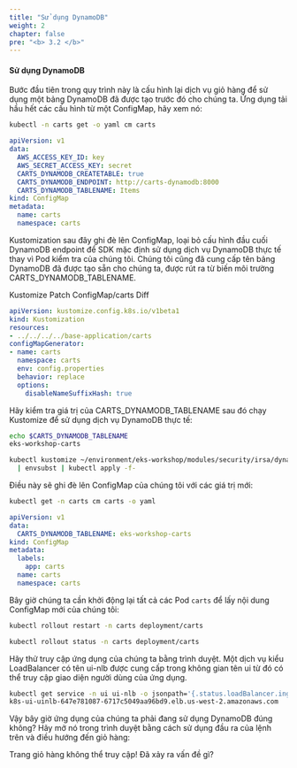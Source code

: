 ```yaml
---
title: "Sử dụng DynamoDB"
weight: 2
chapter: false
pre: "<b> 3.2 </b>"
---
```



#### Sử dụng DynamoDB


Bước đầu tiên trong quy trình này là cấu hình lại dịch vụ giỏ hàng để sử dụng một bảng DynamoDB đã được tạo trước đó cho chúng ta. Ứng dụng tải hầu hết các cấu hình từ một ConfigMap, hãy xem nó:

```bash
kubectl -n carts get -o yaml cm carts
```

```yaml
apiVersion: v1
data:
  AWS_ACCESS_KEY_ID: key
  AWS_SECRET_ACCESS_KEY: secret
  CARTS_DYNAMODB_CREATETABLE: true
  CARTS_DYNAMODB_ENDPOINT: http://carts-dynamodb:8000
  CARTS_DYNAMODB_TABLENAME: Items
kind: ConfigMap
metadata:
  name: carts
  namespace: carts
```

Kustomization sau đây ghi đè lên ConfigMap, loại bỏ cấu hình đầu cuối DynamoDB endpoint để SDK mặc định sử dụng dịch vụ DynamoDB thực tế thay vì Pod kiểm tra của chúng tôi. Chúng tôi cũng đã cung cấp tên bảng DynamoDB đã được tạo sẵn cho chúng ta, được rút ra từ biến môi trường CARTS_DYNAMODB_TABLENAME.

Kustomize Patch
ConfigMap/carts
Diff
```yaml
apiVersion: kustomize.config.k8s.io/v1beta1
kind: Kustomization
resources:
- ../../../../base-application/carts
configMapGenerator:
- name: carts
  namespace: carts
  env: config.properties
  behavior: replace
  options:
    disableNameSuffixHash: true
```

Hãy kiểm tra giá trị của CARTS_DYNAMODB_TABLENAME sau đó chạy Kustomize để sử dụng dịch vụ DynamoDB thực tế:

```bash
echo $CARTS_DYNAMODB_TABLENAME
eks-workshop-carts

kubectl kustomize ~/environment/eks-workshop/modules/security/irsa/dynamo \
  | envsubst | kubectl apply -f-
```

Điều này sẽ ghi đè lên ConfigMap của chúng tôi với các giá trị mới:

```bash
kubectl get -n carts cm carts -o yaml
```

```yaml
apiVersion: v1
data:
  CARTS_DYNAMODB_TABLENAME: eks-workshop-carts
kind: ConfigMap
metadata:
  labels:
    app: carts
  name: carts
  namespace: carts
```

Bây giờ chúng ta cần khởi động lại tất cả các Pod `carts` để lấy nội dung ConfigMap mới của chúng tôi:

```bash
kubectl rollout restart -n carts deployment/carts
```

```bash
kubectl rollout status -n carts deployment/carts
```

Hãy thử truy cập ứng dụng của chúng ta bằng trình duyệt. Một dịch vụ kiểu LoadBalancer có tên ui-nlb được cung cấp trong không gian tên ui từ đó có thể truy cập giao diện người dùng của ứng dụng.

```bash
kubectl get service -n ui ui-nlb -o jsonpath='{.status.loadBalancer.ingress[*].hostname}{"\n"}'
k8s-ui-uinlb-647e781087-6717c5049aa96bd9.elb.us-west-2.amazonaws.com
```

Vậy bây giờ ứng dụng của chúng ta phải đang sử dụng DynamoDB đúng không? Hãy mở nó trong trình duyệt bằng cách sử dụng đầu ra của lệnh trên và điều hướng đến giỏ hàng:

Trang giỏ hàng không thể truy cập! Đã xảy ra vấn đề gì?